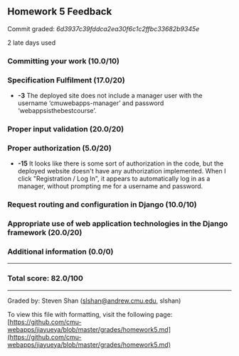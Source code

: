 ## Homework 5 Feedback

Commit graded: *6d3937c39fddca2ea30f6c1c2ffbc33682b9345e*

2 late days used

### Committing your work (10.0/10)



### Specification Fulfilment (17.0/20)

- **-3** The deployed site does not include a manager user with the username ‘cmuwebapps-manager’ and password ‘webappsisthebestcourse’.

### Proper input validation (20.0/20)



### Proper authorization (5.0/20)

- **-15** It looks like there is some sort of authorization in the code, but the deployed website doesn't have any authorization implemented. When I click "Registration / Log In", it appears to automatically log in as a manager, without prompting me for a username and password.

### Request routing and configuration in Django (10.0/10)



### Appropriate use of web application technologies in the Django framework (20.0/20)



### Additional information (0.0/0)



***

### Total score: 82.0/100

***

Graded by: Steven Shan (slshan@andrew.cmu.edu, slshan)

To view this file with formatting, visit the following page: [https://github.com/cmu-webapps/jiayueya/blob/master/grades/homework5.md](https://github.com/cmu-webapps/jiayueya/blob/master/grades/homework5.md)
